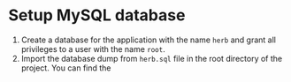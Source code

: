 # Setup MySQL database

1. Create a database for the application with the name `herb` and grant all privileges to a user with the name `root`.
2. Import the database dump from `herb.sql` file in the root directory of the project.
You can find the 
